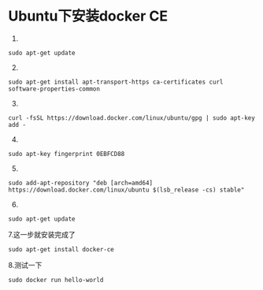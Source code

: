 # Ubuntu下安装docker CE
1.

```
sudo apt-get update
```

2.

```
sudo apt-get install apt-transport-https ca-certificates curl software-properties-common
```

3.

```
curl -fsSL https://download.docker.com/linux/ubuntu/gpg | sudo apt-key add -
```

4.

```
sudo apt-key fingerprint 0EBFCD88
```

5.

```
sudo add-apt-repository "deb [arch=amd64] https://download.docker.com/linux/ubuntu $(lsb_release -cs) stable"
```

6.

```
sudo apt-get update
```

7.这一步就安装完成了

```
sudo apt-get install docker-ce
```

8.测试一下

```
sudo docker run hello-world
```